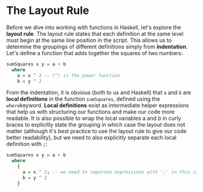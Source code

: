 # The Layout Rule

Before we dive into working with functions in Haskell, let's explore the **layout rule**. The layout rule states that each definition at the same level must begin at the same line position in the script. This allows us to determine the groupings of different definitions simply from **indentation**. Let's define a function that adds together the squares of two numbers:

```haskell
sumSquares x y = a + b
  where
    a = x ^ 2 -- (^) is the power function
    b = y ^ 2
```

From the indentation, it is obvious \(both to us and Haskell\) that `a` and `b` are **local definitions** in the function `sumSquares`, defined using the `where`keyword. **Local definitions** exist as intermediate helper expressions that help us with structuring our functions and make our code more readable. It is also possible to wrap the local variables a and b in curly braces to explicitly state the grouping in which case the layout does not matter \(although it's best practice to use the layout rule to give our code better readability\), but we need to also explicitly separate each local definition with `;`:

```haskell
sumSquares x y = a + b
  where
    {
      a = x ^ 2; -- we need to separate expressions with ';' in this case
      b = y ^ 2
    }
```




